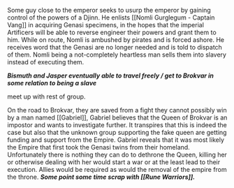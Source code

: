 Some guy close to the emperor seeks to usurp the emperor by gaining control of the powers of a Djinn. He enlists [[Nomli Gurglegum - Captain Vang]] in acquiring Genasi specimens, in the hopes that the imperial Artificers will be able to reverse engineer their powers and grant them to him. While on route, Nomli is ambushed by pirates and is forced ashore. He receives word that the Genasi are no longer needed and is told to dispatch of them. Nomli being a not-completely heartless man sells them into slavery instead of executing them. 

***Bismuth and Jasper eventually able to travel freely / get to Brokvar in some relation to being a slave*** 

meet up with rest of group.

On the road to Brokvar, they are saved from a fight they cannot possibly win by a man named [[Gabriel]], Gabriel believes that the Queen of Brokvar is an impostor and wants to investigate further. It transpires that this is indeed the case but also that the unknown group supporting the fake queen are getting funding and support from the Empire. Gabriel reveals that it was most likely the Empire that first took the Genasi twins from their homeland. Unfortunately there is nothing they can do to dethrone the Queen, killing her or otherwise dealing with her would start a war or at the least lead to their execution. Allies would be required as would the removal of the empire from the throne. ***Some point some time scrap with [[Rune Warriors]].***

